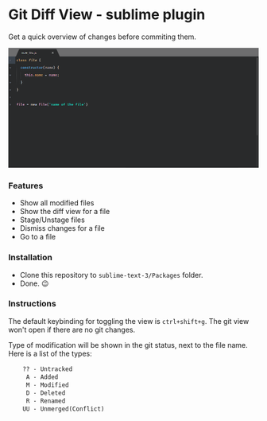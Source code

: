 # Git Diff View - sublime plugin
Get a quick overview of changes before commiting them.

![Example](/img/showcase.gif)


### Features
- Show all modified files
- Show the diff view for a file 
- Stage/Unstage files
- Dismiss changes for a file
- Go to a file

### Installation

* Clone this repository to `sublime-text-3/Packages` folder.
* Done. :wink:


### Instructions

The default keybinding for toggling the view is `ctrl+shift+g`.
The git view won't open if there are no git changes.


Type of modification will be shown in the git status, next to the file name. 
Here is a list of the types: 
```
    ?? - Untracked
     A - Added
     M - Modified
     D - Deleted
     R - Renamed
    UU - Unmerged(Conflict)
 ```

